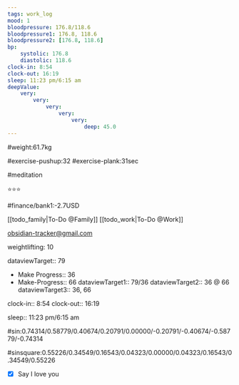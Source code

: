 ```yaml
---
tags: work_log
mood: 1
bloodpressure: 176.8/118.6
bloodpressure1: 176.8, 118.6
bloodpressure2: [176.8, 118.6]
bp:
    systolic: 176.8
    diastolic: 118.6
clock-in: 8:54
clock-out: 16:19
sleep: 11:23 pm/6:15 am
deepValue: 
    very: 
        very: 
            very: 
                very: 
                    very: 
                        deep: 45.0
---
```


#weight:61.7kg

#exercise-pushup:32
#exercise-plank:31sec

#meditation

⭐⭐⭐


#finance/bank1:-2.7USD

[[todo_family|To-Do @Family]]
[[todo_work|To-Do @Work]]

obsidian-tracker@gmail.com

weightlifting: 10

dataviewTarget:: 79
- Make Progress:: 36
- Make-Progress:: 66
dataviewTarget1:: 79/36
dataviewTarget2:: 36 @ 66
dataviewTarget3:: 36, 66

clock-in:: 8:54
clock-out:: 16:19

sleep:: 11:23 pm/6:15 am

#sin:0.74314/0.58779/0.40674/0.20791/0.00000/-0.20791/-0.40674/-0.58779/-0.74314

#sinsquare:0.55226/0.34549/0.16543/0.04323/0.00000/0.04323/0.16543/0.34549/0.55226

- [x] Say I love you

